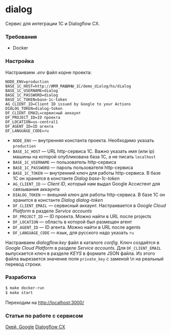 # dialog

Сервис для интеграции 1C и Dialogflow CX.

### Требования

* Docker

### Настройка

Настраиваем *.env* файл корне проекта:
```
NODE_ENV=production
BASE_1C_HOST=http://ИМЯ_МАШИНЫ_1С/demo_dialog/hs/dialog
BASE_1C_USERNAME=dialog
BASE_1C_PASSWORD=dialog
BASE_1C_TOKEN=base-1c-token
AG_CLIENT_ID=Client ID issued by Google to your Actions
DIALOG_TOKEN=dialog-token
DF_CLIENT_EMAIL=сервисный аккаунт
DF_PROJECT_ID=ID проекта
DF_LOCATION=us-central1
DF_AGENT_ID=ID агента
DF_LANGUAGE_CODE=ru
```
- `NODE_ENV` — внутренняя константа проекта. Необходимо указать `production`
- `BASE_1C_HOST` — URL http-сервиса 1С. Важно указать имя (или ip) машины на которой опубликована база 1С, а не писать `localhost`
- `BASE_1C_USERNAME` — пользователь http-сервиса
- `BASE_1C_PASSWORD` — пароль пользователя http-сервиса
- `BASE_1C_TOKEN` — внутренний ключ для работы http-сервиса. В базе 1С он хранится в константе *Dialog base-1c-token*
- `AG_CLIENT_ID` — *Client ID*, который нам выдал Google Ассистент для связывания аккаунта
- `DIALOG_TOKEN` — внешний ключ для работы http-сервиса. В базе 1С он хранится в константе *Dialog dialog-token*
- `DF_CLIENT_EMAIL` — сервисный аккаунт. Настраивается в *Google Cloud Platform* в разделе *Service accounts*
- `DF_PROJECT_ID` — ID проекта. Можно найти в URL после projects
- `DF_LOCATION` — область в которой был размещен агент
- `DF_AGENT_ID` — ID агента. Можно найти в URL после agents
- `DF_LANGUAGE_CODE` — язык, для русского надо указать `ru`

Настраиваем *dialogflow.key* файл в каталоге *config*. Ключ создаётся в *Google Cloud Platform* в разделе *Service accounts*. Для `DF_CLIENT_EMAIL` выпускается ключ в разделе *KEYS* в формате JSON файла. Из этого файла вырезается значение поля `private_key` с заменой \n на реальный перевод строки.

### Разработка

```sh
$ make docker-run
$ make start
```
Переходим на [http://localhost:3000/](http://localhost:3000/)

### Статьи по работе с сервисом

[Окей, Google](https://grig.top/ok_google/)
[Dialogflow CX](https://grig.top/dialogflow_cx/)